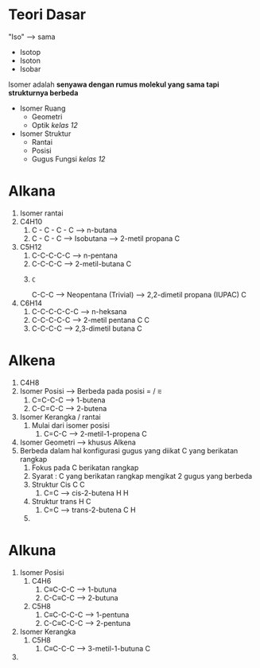 # Teori Dasar
"Iso" --> sama
- Isotop
- Isoton
- Isobar

Isomer adalah **senyawa dengan rumus molekul yang sama tapi strukturnya berbeda**
- Isomer Ruang
	- Geometri
	- Optik *kelas 12*
- Isomer Struktur
	- Rantai
	- Posisi
	- Gugus Fungsi *kelas 12*

# Alkana
1. Isomer rantai
2. C4H10
	1. C - C - C - C --> n-butana
	2. C - C - C --> Isobutana --> 2-metil propana
	          C
3. C5H12
	1. C-C-C-C-C --> n-pentana
	2. C-C-C-C --> 2-metil-butana
	       C
	3.     C
	   C-C-C --> Neopentana (Trivial) --> 2,2-dimetil propana (IUPAC)
	       C
4. C6H14
	1. C-C-C-C-C-C --> n-heksana
	2. C-C-C-C-C --> 2-metil pentana
	        C
	            C
	3. C-C-C-C --> 2,3-dimetil butana
	       C

# Alkena
1. C4H8
2. Isomer Posisi --> Berbeda pada posisi = / ⩳
	1. C=C-C-C --> 1-butena
	2. C-C=C-C --> 2-butena
3. Isomer Kerangka / rantai
	1. Mulai dari isomer posisi
		1. C=C-C --> 2-metil-1-propena
		        C
4. Isomer Geometri --> khusus Alkena
5. Berbeda dalam hal konfigurasi gugus yang diikat C yang berikatan rangkap
	1. Fokus pada C berikatan rangkap
	2. Syarat : C yang berikatan rangkap mengikat 2 gugus yang berbeda
	3. Struktur Cis
	         C    C
		1. C=C --> cis-2-butena
		   H  H
	4. Struktur trans
	        H   C
		1. C=C --> trans-2-butena
		   C   H
	5. 

# Alkuna
1. Isomer Posisi
	1. C4H6
		1. C≡C-C-C --> 1-butuna
		2. C-C≡C-C --> 2-butuna
	2. C5H8
		1. C≡C-C-C-C --> 1-pentuna
		2. C-C≡C-C-C --> 2-pentuna
2. Isomer Kerangka
	1. C5H8
		1. C≡C-C-C --> 3-metil-1-butuna
		            C
3. 